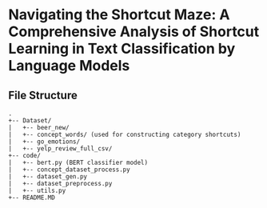 # Navigating the Shortcut Maze: A Comprehensive Analysis of Shortcut Learning in Text Classification by Language Models

## File Structure
```
.
+-- Dataset/
|   +-- beer_new/
|   +-- concept_words/ (used for constructing category shortcuts)
|   +-- go_emotions/ 
|   +-- yelp_review_full_csv/
+-- code/
|   +-- bert.py (BERT classifier model)
|   +-- concept_dataset_process.py
|   +-- dataset_gen.py 
|   +-- dataset_preprocess.py
|   +-- utils.py
+-- README.MD
```
